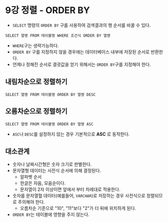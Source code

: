 # 9강 정렬 - ORDER BY
- `SELECT` 명령의 `ORDER BY` 구를 사용하여 검색결과의 행 순서를 바꿀 수 있다.

```
SELECT 열명 FROM 테이블명 WHERE 조건식 ORDER BY 열명
```

- `WHERE`구는 생략가능하다.
- `ORDER BY` 구를 지정하지 않을 경우에는 데이터베이스 내부에 저장된 순서로 반환한다.
- 언제나 정해진 순서로 결괏값을 얻기 위해서는 `ORDER BY`구를 지정해야 한다.

## 내림차순으로 정렬하기

```
SELECT 열명 FROM 테이블명 ORDER BY 열명 DESC
```

## 오름차순으로 정렬하기

```
SELECT 열명 FROM 테이블명 ORDER BY 열명 ASC
```

- `ASC`나 `DESC`를 설정하지 않는 경우 기본적으로 **ASC** 로 동작한다.

## 대소관계
- 숫자나 날짜시간형은 숫자 크기로 판별한다.
- 문자열형 데이터는 사전식 순서에 의해 결정된다.
  - 알파벳 순서
  - 한글은 자음, 모음순이다.
  - 문자열이 2자 이상이면 앞에서 부터 차례대로 적용한다.
- 숫자를 문자열혈 데이터(예를들어, `VARCHAR`)로 저장하는 경우 사전식으로 정렬되므로 주의해야 한다.
  - 오름차순 기준으로 "10", "11"보다 "2"가 더 뒤에 위치하게 된다.
- `ORDER BY`는 테이블에 영향을 주지 않는다.
